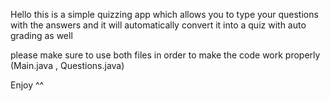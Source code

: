 Hello this is a simple quizzing app which allows you to type your questions with the answers and it will automatically convert it into a quiz with auto grading as well 

please make sure to use both files in order to make the code work properly (Main.java , Questions.java)

Enjoy ^^
